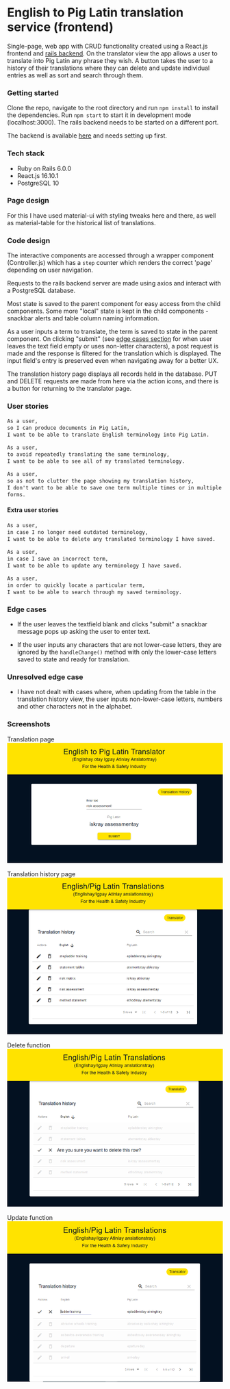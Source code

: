 # English to Pig Latin translation service (frontend)

Single-page, web app with CRUD functionality created using a React.js frontend and [rails backend](https://github.com/olliebrownlow/pig-latin-rails-backend). On the translator view the app allows a user to translate into Pig Latin any phrase they wish. A button takes the user to a history of their translations where they can delete and update individual entries as well as sort and search through them.

### Getting started

Clone the repo, navigate to the root directory and run `npm install` to install the dependencies. Run `npm start` to start it in development mode (localhost:3000). The rails backend needs to be started on a different port.

The backend is available [here](https://github.com/olliebrownlow/pig-latin-rails-backend) and needs setting up first.

### Tech stack

- Ruby on Rails 6.0.0
- React.js 16.10.1
- PostgreSQL 10

### Page design

For this I have used material-ui with styling tweaks here and there, as well as material-table for the historical list of translations.

### Code design

The interactive components are accessed through a wrapper component (Controller.js) which has a `step` counter which renders the correct 'page' depending on user navigation.

Requests to the rails backend server are made using axios and interact with a PostgreSQL database.

Most state is saved to the parent component for easy access from the child components. Some more "local" state is kept in the child components - snackbar alerts and table column naming information.

As a user inputs a term to translate, the term is saved to state in the parent component. On clicking "submit" (see [edge cases section](#edge-cases) for when user leaves the text field empty or uses non-letter characters), a post request is made and the response is filtered for the translation which is displayed. The input field's entry is preserved even when navigating away for a better UX.

The translation history page displays all records held in the database. PUT and DELETE requests are made from here via the action icons, and there is a button for returning to the translator page.

### User stories

```
As a user,
so I can produce documents in Pig Latin,
I want to be able to translate English terminology into Pig Latin.
```
```
As a user,
to avoid repeatedly translating the same terminology,
I want to be able to see all of my translated terminology.
```
```
As a user,
so as not to clutter the page showing my translation history,
I don't want to be able to save one term multiple times or in multiple forms.
```
#### Extra user stories
```
As a user,
in case I no longer need outdated terminology,
I want to be able to delete any translated terminology I have saved.
```
```
As a user,
in case I save an incorrect term,
I want to be able to update any terminology I have saved.
```
```
As a user,
in order to quickly locate a particular term,
I want to be able to search through my saved terminology.
```

### Edge cases

- If the user leaves the textfield blank and clicks "submit" a snackbar message pops up asking the user to enter text.

- If the user inputs any characters that are not lower-case letters, they are ignored by the `handleChange()` method with only the lower-case letters saved to state and ready for translation.

### Unresolved edge case

- I have not dealt with cases where, when updating from the table in the translation history view, the user inputs non-lower-case letters, numbers and other characters not in the alphabet.

### Screenshots

Translation page
![github1](./public/translationpage.PNG)

Translation history page
![github2](./public/translationhistorypage.PNG)

Delete function
![github3](./public/deletefunction.PNG)

Update function
![github4](./public/updatingfunction.PNG)
